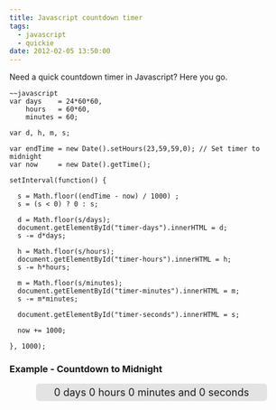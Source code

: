```yaml
---
title: Javascript countdown timer
tags:
  - javascript
  - quickie
date: 2012-02-05 13:50:00
---
```


Need a quick countdown timer in Javascript? Here you go.

	~~javascript
	var days    = 24*60*60,
	    hours   = 60*60,
	    minutes = 60;
	
	var d, h, m, s;
	
	var endTime = new Date().setHours(23,59,59,0); // Set timer to midnight
	var now     = new Date().getTime();
	
	setInterval(function() {
	  
	  s = Math.floor((endTime - now) / 1000) ;
	  s = (s < 0) ? 0 : s;
	  
	  d = Math.floor(s/days);
	  document.getElementById("timer-days").innerHTML = d;
	  s -= d*days;
	
	  h = Math.floor(s/hours);
	  document.getElementById("timer-hours").innerHTML = h;
	  s -= h*hours;
	
	  m = Math.floor(s/minutes);
	  document.getElementById("timer-minutes").innerHTML = m;
	  s -= m*minutes;
	  
	  document.getElementById("timer-seconds").innerHTML = s;
	  
	  now += 1000;
	  
	}, 1000);

### Example - Countdown to Midnight

<p id="countdown-timer" style="display:block; width:400px;margin: 0 auto; background: #111; background: rgba(0,0,0,0.1);text-align:center;font-size:18px;padding:5px;border-radius:6px">
	<span id="timer-days">0</span> days
	<span id="timer-hours">0</span> hours
	<span id="timer-minutes">0</span> minutes and
	<span id="timer-seconds">0</span> seconds
</p>
